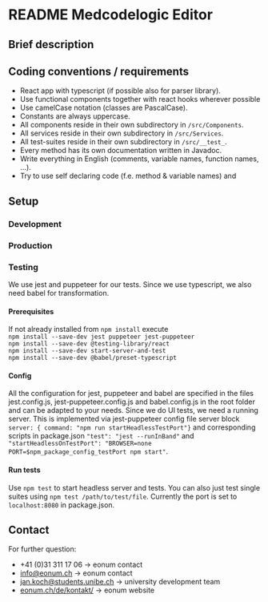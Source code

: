 # README Medcodelogic Editor

## Brief description

## Coding conventions / requirements
- React app with typescript (if possible also for parser library).
- Use functional components together with react hooks wherever possible
- Use camelCase notation (classes are PascalCase).
- Constants are always uppercase.
- All components reside in their own subdirectory in `/src/Components`.
- All services reside in their own subdirectory in `/src/Services`.
- All test-suites reside in their own subdirectory in `/src/__test_`.
- Every method has its own documentation written in Javadoc.
- Write everything in English (comments, variable names, function names, ...).
- Try to use self declaring code (f.e. method & variable names) and 
## Setup
### Development

### Production

### Testing
We use jest and puppeteer for our tests. Since we use typescript, we also need babel for transformation.
#### Prerequisites
If not already installed from  `npm install` execute <br />
`npm install --save-dev jest puppeteer jest-puppeteer` <br />
`npm install --save-dev @testing-library/react`<br />
`npm install --save-dev start-server-and-test`<br />
`npm install --save-dev @babel/preset-typescript`<br />
#### Config
All the configuration for jest, puppeteer and babel are specified in the  files jest.config.js, jest-puppeteer.config.js
and babel.config.js in the root folder and can be adapted to your needs. Since we do UI tests, we need a running server.
This is implemented via jest-puppeteer config file server block `server: { command: "npm run startHeadlessTestPort"}` and
corresponding scripts in package.json
`"test": "jest --runInBand"` and `"startHeadlessOnTestPort": "BROWSER=none PORT=$npm_package_config_testPort npm start"`.
#### Run tests
Use `npm test` to start headless server and tests. You can also just test single suites using
`npm test /path/to/test/file`. Currently the port is set to `localhost:8080` in package.json.

## Contact
For further question: 
- +41 (0)31 311 17 06 -> eonum contact
- [info@eonum.ch](info@eonum.ch) -> eonum contact
- [jan.koch@students.unibe.ch](jan.koch@students.unibe.ch) -> university development team
- [eonum.ch/de/kontakt/](https://eonum.ch/de/kontakt/) -> eonum website
